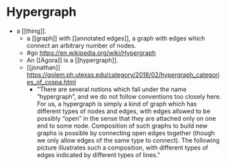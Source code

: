 # Hypergraph

- a [[thing]].
  - a [[graph]] with [[annotated edges]], a graph with edges which connect an arbitrary number of nodes.
  - #go https://en.wikipedia.org/wiki/Hypergraph
  - An [[Agora]] is a [[hypergraph]].
  - [[jonathan]] https://golem.ph.utexas.edu/category/2018/02/hypergraph_categories_of_cospa.html
    - "There are several notions which fall under the name “hypergraph”, and we do not follow conventions too closely here. For us, a hypergraph is simply a kind of graph which has different types of nodes and edges, with edges allowed to be possibly “open” in the sense that they are attached only on one end to some node. Composition of such graphs to build new graphs is possible by connecting open edges together (though we only allow edges of the same type to connect). The following picture illustrates such a composition, with different types of edges indicated by different types of lines."

